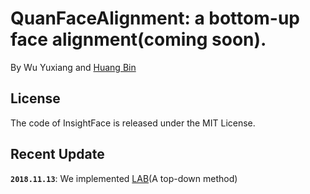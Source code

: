 # QuanFaceAlignment: a bottom-up face alignment(coming soon).

By Wu Yuxiang and [Huang Bin](https://github.com/Isaver23)

## License

The code of InsightFace is released under the MIT License.

## Recent Update

**`2018.11.13`**: We implemented [LAB](https://github.com/wywu/LAB)(A top-down method)

